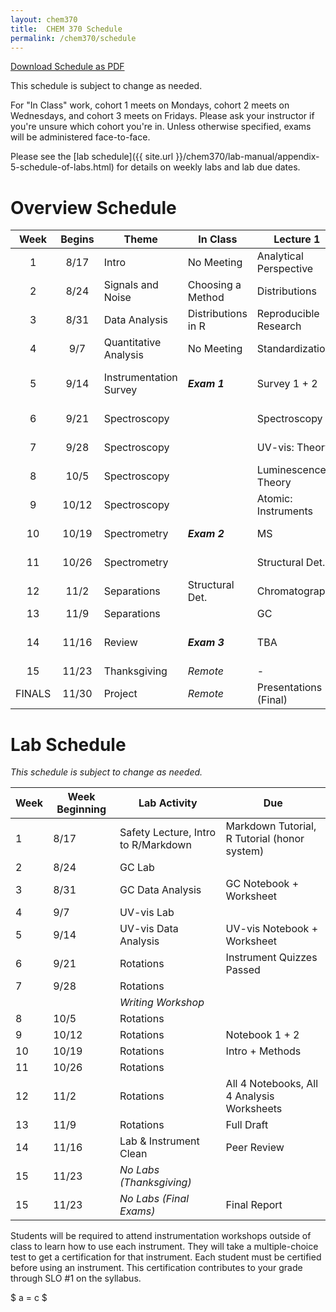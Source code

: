 ```yaml
---
layout: chem370
title:  CHEM 370 Schedule
permalink: /chem370/schedule
---
```


<a class="quicklink" href="https://github.com/alphonse/alphonse.github.io/raw/master/chem370/pdf/schedule.pdf" target="blank">Download Schedule as  PDF</a>

This schedule is subject to change as needed.

For "In Class" work, cohort 1 meets on Mondays, cohort 2 meets on Wednesdays, and cohort 3 meets on Fridays.  Please ask your instructor if you're unsure which cohort you're in.  Unless otherwise specified, exams will be administered face-to-face.

Please see the [lab schedule]({{ site.url }}/chem370/lab-manual/appendix-5-schedule-of-labs.html) for details on weekly labs and lab due dates.

# Overview Schedule

|  Week  | Begins | Theme                  | In Class           | Lecture 1              | Lecture 2             | Lab                 | HW                       |
|:------:|:------:| ---------------------- | ------------------ | ---------------------- | --------------------- | ------------------- | ------------------------ |
|   1    |  8/17  | Intro                  | No Meeting         | Analytical Perspective | Analyst's Toolbox     | Intro + Safety      |                          |
|   2    |  8/24  | Signals and Noise      | Choosing a Method  | Distributions          | Errors and CIs        | GC Lab 1            | Errors & CIs             |
|   3    |  8/31  | Data Analysis          | Distributions in R | Reproducible Research  | QA/QC + Standards     | GC Data @ Home      | Making Solutions         |
|   4    |  9/7   | Quantitative Analysis  | No Meeting         | Standardization        | Blanks                | UV-vis (Labster)    |                          |
|   5    |  9/14  | Instrumentation Survey | ***Exam 1***       | Survey 1 + 2           | Survey 3 + 4          | UV-vis Data @ Home  |                          |
|   6    |  9/21  | Spectroscopy           |                    | Spectroscopy           | Optics                | Rotations           | ***Instrument Quizzes*** |
|   7    |  9/28  | Spectroscopy           |                    | UV-vis: Theory         | UV-vis: Instruments   | Rotations           |                          |
|   8    |  10/5  | Spectroscopy           |                    | Luminescence: Theory   | Atomic: Theory        | Rotations           |                          |
|   9    | 10/12  | Spectroscopy           |                    | Atomic: Instruments    | FT-IR                 | Rotations           |                          |
|   10   | 10/19  | Spectrometry           | ***Exam 2***       | MS                     | Structural Det.       | Rotations           |                          |
|   11   | 10/26  | Spectrometry           |                    | Structural Det.        | Structural Det.       | Rotations           |                          |
|   12   |  11/2  | Separations            | Structural Det.    | Chromatography         | LC                    | Rotations           |                          |
|   13   |  11/9  | Separations            |                    | GC                     | TBA                   | Rotations           |                          |
|   14   | 11/16  | Review                 | ***Exam 3***       | TBA                    | TBA                   | Rotations + Cleanup |                          |
|   15   | 11/23  | Thanksgiving           | *Remote*           | -                      | -                     | -                   | ***Exam 4***             |
| FINALS | 11/30  | Project                | *Remote*           | Presentations  (Final) | Presentations (Final) | Final Paper         |                          |

# Lab Schedule

*This schedule is subject to change as needed.*

| Week | Week Beginning | Lab Activity                        | Due                                          |
| ---- | -------------- | ----------------------------------- | -------------------------------------------- |
| 1    | 8/17           | Safety Lecture, Intro to R/Markdown | Markdown Tutorial, R Tutorial (honor system) |
| 2    | 8/24           | GC Lab                              |                                              |
| 3    | 8/31           | GC Data Analysis                    | GC Notebook + Worksheet                      |
| 4    | 9/7            | UV-vis Lab                          |                                              |
| 5    | 9/14           | UV-vis Data Analysis                | UV-vis Notebook + Worksheet                  |
| 6    | 9/21           | Rotations                           | Instrument Quizzes Passed                    |
| 7    | 9/28           | Rotations                           |                                              |
|      |                | *Writing Workshop*                  |                                              |
| 8    | 10/5           | Rotations                           |                                              |
| 9    | 10/12          | Rotations                           | Notebook 1 + 2                               | 
| 10   | 10/19          | Rotations                           | Intro + Methods                              |
| 11   | 10/26          | Rotations                           |                                              |
| 12   | 11/2           | Rotations                           | All 4 Notebooks, All 4 Analysis Worksheets   |
| 13   | 11/9           | Rotations                           | Full Draft                                   |
| 14   | 11/16          | Lab & Instrument Clean              | Peer Review                                  |
| 15   | 11/23          | *No Labs (Thanksgiving)*            |                                              |
| 15   | 11/23          | *No Labs (Final Exams)*             | Final Report                                 |


Students will be required to attend instrumentation workshops outside of class to learn how to use each instrument.  They will take a multiple-choice test to get a certification for that instrument.  Each student must be certified before using an instrument.  This certification contributes to your grade through SLO #1 on the syllabus.

$
a = c
$
